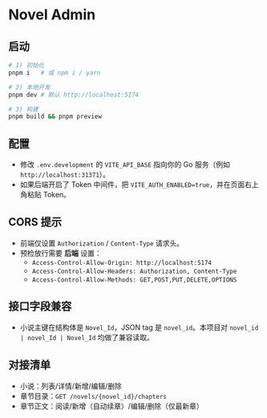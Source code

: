 # Novel Admin

## 启动
```bash
# 1) 初始化
pnpm i   # 或 npm i / yarn

# 2) 本地开发
pnpm dev # 默认 http://localhost:5174

# 3) 构建
pnpm build && pnpm preview
```

## 配置
- 修改 `.env.development` 的 `VITE_API_BASE` 指向你的 Go 服务（例如 `http://localhost:31371`）。
- 如果后端开启了 Token 中间件，把 `VITE_AUTH_ENABLED=true`，并在页面右上角粘贴 Token。

## CORS 提示
- 前端仅设置 `Authorization` / `Content-Type` 请求头。
- 预检放行需要 **后端** 设置：
  - `Access-Control-Allow-Origin: http://localhost:5174`
  - `Access-Control-Allow-Headers: Authorization, Content-Type`
  - `Access-Control-Allow-Methods: GET,POST,PUT,DELETE,OPTIONS`

## 接口字段兼容
- 小说主键在结构体是 `Novel_Id`，JSON tag 是 `novel_id`。本项目对 `novel_id | novel_Id | Novel_Id` 均做了兼容读取。

## 对接清单
- 小说：列表/详情/新增/编辑/删除
- 章节目录：`GET /novels/{novel_id}/chapters`
- 章节正文：阅读/新增（自动续章）/编辑/删除（仅最新章）
